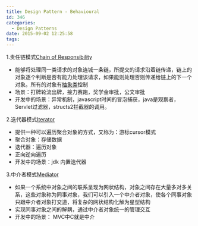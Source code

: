 ```yaml
---
title: Design Pattern - Behavioural
id: 346
categories:
  - Design Patterns
date: 2015-09-02 12:25:58
tags:
---
```


1.责任链模式[Chain of Responsibility](https://github.com/godlzr/GOF23_DesignPattern/tree/master/com.godlzr.GOF23.behavioural/chainOfResponsibility)

* 能够将处理同一类请求的对象连城一条链，所提交的请求沿着链传递，链上的对象逐个判断是否有能力处理该请求，如果能则处理否则传递给链上的下一个对象。所有的对象有[抽象类](https://github.com/godlzr/GOF23_DesignPattern/blob/master/com.godlzr.GOF23.behavioural/chainOfResponsibility/Leader.java)控制
* 场景：打牌轮流出牌，接力赛跑，奖学金审批，公文审批
* 开发中的场景：异常机制，javascript时间的冒泡捕获，java是观察者，Servlet过滤器，structs2拦截器的调用。

2.迭代器模式[Iterator](https://github.com/godlzr/GOF23_DesignPattern/tree/master/com.godlzr.GOF23.behavioural/iterator)

* 提供一种可以遍历聚合对象的方式，又称为：游标cursor模式
* 聚合对象：存储数据 
* 迭代器：遍历对象
* 正向逆向遍历
* 开发中的场景：jdk 内置迭代器

3.中介者模式[Mediator](https://github.com/godlzr/GOF23_DesignPattern/tree/master/com.godlzr.GOF23.behavioural/mediator)

* 如果一个系统中对象之间的联系呈现为网状结构，对象之间存在大量多对多关系，这些对象称为同事对象，我们可以引入一个中介者对象，使各个同事对象只跟中介者对象打交道，将复杂的网状结构化解为星型结构
* 实现同事对象之间的解耦，通过中介者对象统一的管理交互
* 开发中的场景： MVC中C就是中介